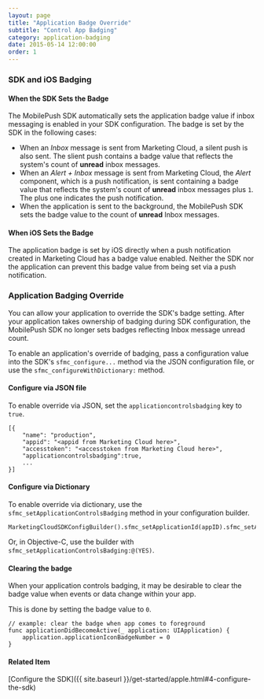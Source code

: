 ```yaml
---
layout: page
title: "Application Badge Override"
subtitle: "Control App Badging"
category: application-badging
date: 2015-05-14 12:00:00
order: 1
---
```

### SDK and iOS Badging

#### When the SDK Sets the Badge
The MobilePush SDK automatically sets the application badge value if inbox messaging is enabled in your SDK configuration. The badge is set by the SDK in the following cases:

- When an *Inbox* message is sent from Marketing Cloud, a silent push is also sent. The slient push contains a badge value that reflects the system's count of **unread** inbox messages.
- When an *Alert + Inbox* message is sent from Marketing Cloud, the *Alert* component, which is a push notification, is sent containing a badge value that reflects the system's count of **unread** inbox messages plus `1`. The plus one indicates the push notification.
- When the application is sent to the background, the MobilePush SDK sets the badge value to the count of **unread** Inbox messages.

#### When iOS Sets the Badge

The application badge is set by iOS directly when a push notification created in Marketing Cloud has a badge value enabled. Neither the SDK nor the application can prevent this badge value from being set via a push notification.

### Application Badging Override

You can allow your application to override the SDK's badge setting. After your application takes ownership of badging during SDK configuration, the MobilePush SDK no longer sets badges reflecting Inbox message unread count.

To enable an application's override of badging, pass a configuration value into the SDK's `sfmc_configure...` method via the JSON configuration file, or use the `sfmc_configureWithDictionary:` method.

#### Configure via JSON file

To enable override via JSON, set the `applicationcontrolsbadging` key to `true`.

    [{
	    "name": "production",
	    "appid": "<appid from Marketing Cloud here>",
	    "accesstoken": "<accesstoken from Marketing Cloud here>",
	    "applicationcontrolsbadging":true,
	    ...
    }]

#### Configure via Dictionary

To enable override via dictionary, use the `sfmc_setApplicationControlsBadging` method in your configuration builder.

    MarketingCloudSDKConfigBuilder().sfmc_setApplicationId(appID).sfmc_setAccessToken(accessToken).sfmc_setApplicationControlsBadging(true).sfmc_build()!`

Or, in Objective-C, use the builder with `sfmc_setApplicationControlsBadging:@(YES)`.

#### Clearing the badge

When your application controls badging, it may be desirable to clear the badge value when events or data change within your app.

This is done by setting the badge value to `0`.

    // example: clear the badge when app comes to foreground
    func applicationDidBecomeActive(_ application: UIApplication) {
        application.applicationIconBadgeNumber = 0
    }


#### Related Item
[Configure the SDK]({{ site.baseurl }}/get-started/apple.html#4-configure-the-sdk)
